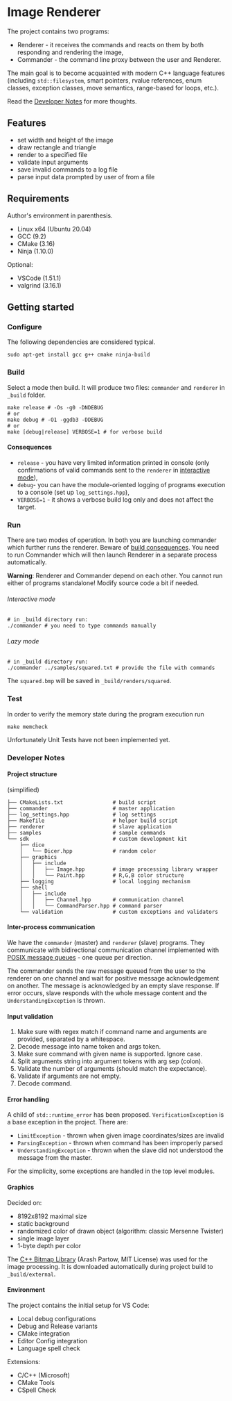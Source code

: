 # Image Renderer

The project contains two programs:

- Renderer - it receives the commands and reacts on them by both responding and rendering the image,
- Commander - the command line proxy between the user and Renderer.

The main goal is to become acquainted with modern C++ language features (including `std::filesystem`, smart pointers, rvalue references, enum classes, exception classes, move semantics, range-based for loops, etc.).

Read the [Developer Notes](#developer-notes) for more thoughts.

## Features

- set width and height of the image
- draw rectangle and triangle
- render to a specified file
- validate input arguments
- save invalid commands to a log file
- parse input data prompted by user of from a file

## Requirements

Author's environment in parenthesis.

- Linux x64 (Ubuntu 20.04)
- GCC (9.2)
- CMake (3.16)
- Ninja (1.10.0)

Optional:
- VSCode (1.51.1)
- valgrind (3.16.1)

## Getting started

### Configure

The following dependencies are considered typical.

```
sudo apt-get install gcc g++ cmake ninja-build
```

### Build

Select a mode then build. It will produce two files: `commander` and `renderer` in `_build` folder.

```shell
make release # -Os -g0 -DNDEBUG
# or
make debug # -O1 -ggdb3 -DDEBUG
# or
make [debug|release] VERBOSE=1 # for verbose build
```

#### Consequences

- `release` - you have very limited information printed in console (only confirmations of valid commands sent to the `renderer` in [interactive mode](#interactive-mode)),
- `debug`- you can have the module-oriented logging of programs execution to a console (set up `log_settings.hpp`),
- `VERBOSE=1` - it shows a verbose build log only and does not affect the target.

### Run

There are two modes of operation. In both you are launching commander which further runs the renderer. Beware of [build consequences](#consequences). You need to run Commander which will then launch Renderer in a separate process automatically.

**Warning**: Renderer and Commander depend on each other. You cannot run either of programs standalone! Modify source code a bit if needed.

###### Interactive mode

```shell
# in _build directory run:
./commander # you need to type commands manually
```

###### Lazy mode

```shell
# in _build directory run:
./commander ../samples/squared.txt # provide the file with commands
```

The `squared.bmp` will be saved in `_build/renders/squared`.

### Test

In order to verify the memory state during the program execution run

```
make memcheck
```

Unfortunately Unit Tests have not been implemented yet.

### Developer Notes

#### Project structure

(simplified)

```shell
├── CMakeLists.txt                # build script
├── commander                     # master application
├── log_settings.hpp              # log settings
├── Makefile                      # helper build script
├── renderer                      # slave application
├── samples                       # sample commands
└── sdk                           # custom development kit
    ├── dice
    │   └── Dicer.hpp             # random color
    ├── graphics
    │   ├── include
    │   │   ├── Image.hpp         # image processing library wrapper
    │   │   └── Paint.hpp         # R,G,B color structure
    ├── logging                   # local logging mechanism
    ├── shell
    │   ├── include
    │   │   ├── Channel.hpp       # communication channel
    │   │   └── CommandParser.hpp # command parser
    └── validation                # custom exceptions and validators
```

#### Inter-process communication

We have the `commander` (master) and `renderer` (slave) programs. They communicate with bidirectional communication channel implemented with [POSIX message queues][2] - one queue per direction.

The commander sends the raw message queued from the user to the renderer on one channel and wait for positive message acknowledgement on another. The message is acknowledged by an empty slave response. If error occurs, slave responds with the whole message content and the `UnderstandingException` is thrown.

#### Input validation

  1. Make sure with regex match if command name and arguments are
  provided, separated by a whitespace.
  2. Decode message into name token and args token.
  3. Make sure command with given name is supported. Ignore case.
  4. Split arguments string into argument tokens with arg sep (colon).
  5. Validate the number of arguments (should match the expectance).
  6. Validate if arguments are not empty.
  7. Decode command.

#### Error handling

A child of `std::runtime_error` has been proposed. `VerificationException` is a base exception in the project. There are:
- `LimitException` - thrown when given image coordinates/sizes are invalid
- `ParsingException` - thrown when command has been improperly parsed
- `UnderstandingException` - thrown when the slave did not understood the message from the master.

For the simplicity, some exceptions are handled in the top level modules.

#### Graphics

Decided on:
- 8192x8192 maximal size
- static background
- randomized color of drawn object (algorithm: classic Mersenne Twister)
- single image layer
- 1-byte depth per color

The [C++ Bitmap Library][1] (Arash Partow, MIT License) was used for the image processing. It is downloaded automatically during project build to `_build/external`.

#### Environment

The project contains the initial setup for VS Code:
- Local debug configurations
- Debug and Release variants
- CMake integration
- Editor Config integration
- Language spell check

Extensions:
- C/C++ (Microsoft)
- CMake Tools
- CSpell Check

[1]: https://github.com/ArashPartow/bitmap.git
[2]: https://www.man7.org/linux/man-pages/man7/mq_overview.7.html
